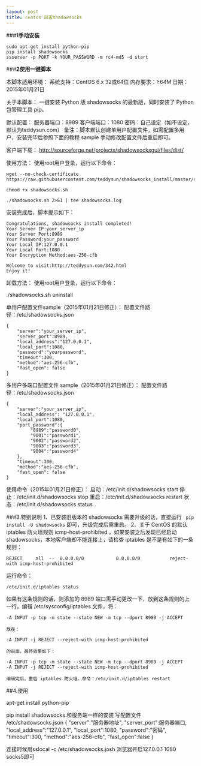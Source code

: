 ```yaml
---
layout: post
title: centos 部署shadowsocks
---
```

###**1手动安装**
```
sudo apt-get install python-pip
pip install shadowsocks
ssserver -p PORT -k YOUR_PASSWORD -m rc4-md5 -d start 
```
###**2使用一键脚本**

本脚本适用环境：
系统支持：CentOS 6.x 32或64位
内存要求：≥64M
日期：2015年01月21日

关于本脚本：
一键安装 Python 版 shadowsocks 的最新版，同时安装了 Python 包管理工具 pip。

默认配置：
服务器端口：8989
客户端端口：1080
密码：自己设定（如不设定，默认为teddysun.com）
备注：脚本默认创建单用户配置文件，如需配置多用户，安装完毕后参照下面的教程 sample 手动修改配置文件后重启即可。

客户端下载：
http://sourceforge.net/projects/shadowsocksgui/files/dist/

使用方法：
使用root用户登录，运行以下命令：

```
wget --no-check-certificate https://raw.githubusercontent.com/teddysun/shadowsocks_install/master/shadowsocks.sh

chmod +x shadowsocks.sh

./shadowsocks.sh 2>&1 | tee shadowsocks.log
```

安装完成后，脚本提示如下：

```
Congratulations, shadowsocks install completed!
Your Server IP:your_server_ip
Your Server Port:8989
Your Password:your_password
Your Local IP:127.0.0.1
Your Local Port:1080
Your Encryption Method:aes-256-cfb

Welcome to visit:http://teddysun.com/342.html
Enjoy it!
```

卸载方法：
使用root用户登录，运行以下命令：

./shadowsocks.sh uninstall

单用户配置文件sample（2015年01月21日修正）：
配置文件路径：/etc/shadowsocks.json

```
{
    "server":"your_server_ip",
    "server_port":8989,
    "local_address":"127.0.0.1",
    "local_port":1080,
    "password":"yourpassword",
    "timeout":300,
    "method":"aes-256-cfb",
    "fast_open": false
}
```

多用户多端口配置文件 sample（2015年01月21日修正）：
配置文件路径：/etc/shadowsocks.json

```
{
    "server":"your_server_ip",
    "local_address": "127.0.0.1",
    "local_port":1080,
    "port_password":{
         "8989":"password0",
         "9001":"password1",
         "9002":"password2",
         "9003":"password3",
         "9004":"password4"
    },
    "timeout":300,
    "method":"aes-256-cfb",
    "fast_open": false
}
```

使用命令（2015年01月21日修正）：
启动：/etc/init.d/shadowsocks start
停止：/etc/init.d/shadowsocks stop
重启：/etc/init.d/shadowsocks restart
状态：/etc/init.d/shadowsocks status

###3.特别说明
1、已安装旧版本的 shadowsocks 需要升级的话，直接运行
``` pip install -U shadowsocks```
即可，升级完成后需重启。
2、关于 CentOS 的默认 iptables 防火墙规则 icmp-host-prohibited ，如果安装之后发现已经启动 shadowsocks，本地客户端却不能连接上，请检查 iptables 是不是有如下的一条规则：

```
REJECT     all  --  0.0.0.0/0            0.0.0.0/0           reject-with icmp-host-prohibited
```

运行命令：

```
/etc/init.d/iptables status 
```

如果有这条规则的话，则添加的 8989 端口需手动更改一下，放到这条规则的上一行。编辑 /etc/sysconfig/iptables 文件，将：

```
-A INPUT -p tcp -m state --state NEW -m tcp --dport 8989 -j ACCEPT

放在：

-A INPUT -j REJECT --reject-with icmp-host-prohibited

的前面。最终效果如下：

-A INPUT -p tcp -m state --state NEW -m tcp --dport 8989 -j ACCEPT
-A INPUT -j REJECT --reject-with icmp-host-prohibited

编辑完后，重启 iptables 防火墙。命令：/etc/init.d/iptables restart
```


##4.使用

apt-get install python-pip

pip install shadowsocks
和服务端一样的安装
写配置文件 /etc/shadowsocks.json
{
"server":"服务器地址",
    "server_port":服务器端口,
    "local_address":"127.0.0.1",
    "local_port":1080,
    "password":"密码",
    "timeout":300,
    "method":"aes-256-cfb",
    "fast_open":false
}

连接时候用sslocal -c /etc/shadowsocks.josh
浏览器开启127.0.0.1 1080 socks5即可

